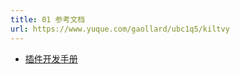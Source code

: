 ```yaml
---
title: 01 参考文档
url: https://www.yuque.com/gaollard/ubc1q5/kiltvy
---
```


- [插件开发手册](https://github.com/jamiebuilds/babel-handbook/blob/master/translations/zh-Hans/plugin-handbook.md#toc-get-the-path-of-a-sub-node)
